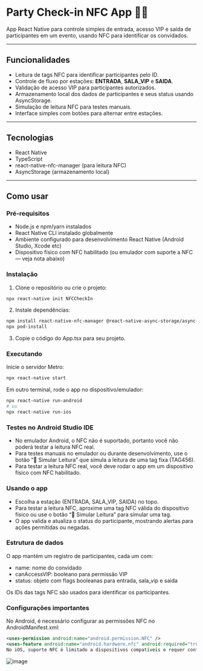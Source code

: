 # Party Check-in NFC App 🎉📲

App React Native para controle simples de entrada, acesso VIP e saída de participantes em um evento, usando NFC para identificar os convidados.

---

## Funcionalidades

- Leitura de tags NFC para identificar participantes pelo ID.
- Controle de fluxo por estações: **ENTRADA**, **SALA_VIP** e **SAIDA**.
- Validação de acesso VIP para participantes autorizados.
- Armazenamento local dos dados de participantes e seus status usando AsyncStorage.
- Simulação de leitura NFC para testes manuais.
- Interface simples com botões para alternar entre estações.

---

## Tecnologias

- React Native
- TypeScript
- react-native-nfc-manager (para leitura NFC)
- AsyncStorage (armazenamento local)

---

## Como usar

### Pré-requisitos

- Node.js e npm/yarn instalados
- React Native CLI instalado globalmente
- Ambiente configurado para desenvolvimento React Native (Android Studio, Xcode etc)
- Dispositivo físico com NFC habilitado (ou emulador com suporte a NFC — veja nota abaixo)

### Instalação

1. Clone o repositório ou crie o projeto:

```bash
npx react-native init NFCCheckIn
```
2. Instale dependências:

```bash
npm install react-native-nfc-manager @react-native-async-storage/async-storage
npx pod-install
```
3. Copie o código do App.tsx para seu projeto.

### Executando
Inicie o servidor Metro:

```bash
npx react-native start
```
Em outro terminal, rode o app no dispositivo/emulador:
```bash
npx react-native run-android
# ou
npx react-native run-ios
```
### Testes no Android Studio IDE
- No emulador Android, o NFC não é suportado, portanto você não poderá testar a leitura NFC real.
- Para testes manuais no emulador ou durante desenvolvimento, use o botão “📲 Simular Leitura” que simula a leitura de uma tag fixa (TAG456).
- Para testar a leitura NFC real, você deve rodar o app em um dispositivo físico com NFC habilitado.

### Usando o app
- Escolha a estação (ENTRADA, SALA_VIP, SAIDA) no topo.
- Para testar a leitura NFC, aproxime uma tag NFC válida do dispositivo físico ou use o botão “📲 Simular Leitura” para simular uma tag.
- O app valida e atualiza o status do participante, mostrando alertas para ações permitidas ou negadas.

### Estrutura de dados
O app mantém um registro de participantes, cada um com:
- name: nome do convidado
- canAccessVIP: booleano para permissão VIP
- status: objeto com flags booleanas para entrada, sala_vip e saida

Os IDs das tags NFC são usados para identificar os participantes.

### Configurações importantes
No Android, é necessário configurar as permissões NFC no AndroidManifest.xml:

```xml
<uses-permission android:name="android.permission.NFC" />
<uses-feature android:name="android.hardware.nfc" android:required="true" />
No iOS, suporte NFC é limitado a dispositivos compatíveis e requer configuração no Xcode.
```


![image](https://github.com/user-attachments/assets/0a8b7dce-23b8-4c62-a746-32c72e3deccc)
